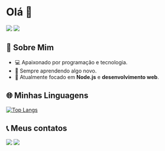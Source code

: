 # Olá 👋
<img src='https://media.tenor.com/EAfLAcI9t5EAAAAi/kawaii-heart.gif'> <img src='https://media.tenor.com/EAfLAcI9t5EAAAAi/kawaii-heart.gif'>

## 🚀 Sobre Mim  
- 💻 Apaixonado por programação e tecnologia.  
- 🌱 Sempre aprendendo algo novo.  
- 🎯 Atualmente focado em **Node.js** e **desenvolvimento web**.  

## 🌐 Minhas Linguagens  
[![Top Langs](https://github-readme-stats.vercel.app/api/top-langs/?username=seu_usuario&layout=compact&theme=radical)](https://github.com/anuraghazra/github-readme-stats)

## 📞 Meus contatos
<img src="https://camo.githubusercontent.com/8a15df73eefc8d613bab8230d8859b6328119607d14846dd1f1e0e9b526126b2/68747470733a2f2f696d672e736869656c64732e696f2f62616467652f2d476d61696c2d2532333333333f7374796c653d666f722d7468652d6261646765266c6f676f3d676d61696c266c6f676f436f6c6f723d7768697465" data-canonical-src="https://img.shields.io/badge/-Gmail-%23333?style=for-the-badge&amp;logo=gmail&amp;logoColor=white" style="max-width: 100%;">
<a href='https://www.linkedin.com/in/camillalucietti/'><img src="https://camo.githubusercontent.com/7fee771b415a6f144501304c2c4074aa62a0dd96ddc0f8c0aafd95ac0af584c1/68747470733a2f2f696d672e736869656c64732e696f2f62616467652f2d4c696e6b6564496e2d2532333030373742353f7374796c653d666f722d7468652d6261646765266c6f676f3d6c696e6b6564696e266c6f676f436f6c6f723d7768697465" data-canonical-src="https://img.shields.io/badge/-LinkedIn-%230077B5?style=for-the-badge&amp;logo=linkedin&amp;logoColor=white" style="max-width: 100%;"></a>



